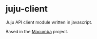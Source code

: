 juju-client
===========

Juju API client module written in javascript.

Based in the [Macumba](https://github.com/Ubuntu-Solutions-Engineering/macumba) project.
